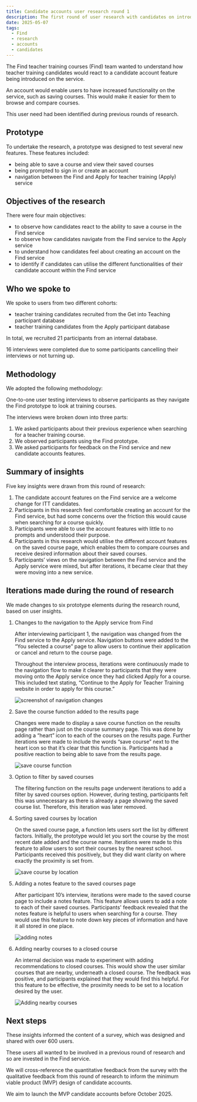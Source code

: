 ```yaml
---
title: Candidate accounts user research round 1
description: The first round of user research with candidates on introducing accounts onto Find
date: 2025-05-07
tags:
  - Find
  - research
  - accounts
  - candidates
---
```


The Find teacher training courses (Find) team wanted to understand how teacher training candidates would react to a candidate account feature being introduced on the service.

An account would enable users to have increased functionality on the service, such as saving courses. This would make it easier for them to browse and compare courses.

This user need had been identified during previous rounds of research.

## Prototype

To undertake the research, a prototype was designed to test several new features. These features included:

- being able to save a course and view their saved courses
- being prompted to sign in or create an account
- navigation between the Find and Apply for teacher training (Apply) service

## Objectives of the research

There were four main objectives:

- to observe how candidates react to the ability to save a course in the Find service
- to observe how candidates navigate from the Find service to the Apply service
- to understand how candidates feel about creating an account on the Find service
- to identify if candidates can utilise the different functionalities of their candidate account within the Find service

## Who we spoke to

We spoke to users from two different cohorts:

- teacher training candidates recruited from the Get into Teaching participant database
- teacher training candidates from the Apply participant database

In total, we recruited 21 participants from an internal database.

16 interviews were completed due to some participants cancelling their interviews or not turning up.

## Methodology

We adopted the following methodology:

One-to-one user testing interviews to observe participants as they navigate the Find prototype to look at training courses.

The interviews were broken down into three parts:

1. We asked participants about their previous experience when searching for a teacher training course.
2. We observed participants using the Find prototype.
3. We asked participants for feedback on the Find service and new candidate accounts features.

## Summary of insights

Five key insights were drawn from this round of research:

1. The candidate account features on the Find service are a welcome change for ITT candidates.
2. Participants in this research feel comfortable creating an account for the Find service, but had some concerns over the friction this would cause when searching for a course quickly.
3. Participants were able to use the account features with little to no prompts and understood their purpose.
4. Participants in this research would utilise the different account features on the saved course page, which enables them to compare courses and receive desired information about their saved courses.
5. Participants’ views on the navigation between the Find service and the Apply service were mixed, but after iterations, it became clear that they were moving into a new service.

## Iterations made during the round of research

We made changes to six prototype elements during the research round, based on user insights.

1. Changes to the navigation to the Apply service from Find

    After interviewing participant 1, the navigation was changed from the Find service to the Apply service. Navigation buttons were added to the “You selected a course” page to allow users to continue their application or cancel and return to the course page.

    Throughout the interview process, iterations were continuously made to the navigation flow to make it clearer to participants that they were moving onto the Apply service once they had clicked Apply for a course. This included text stating, “Continue to the Apply for Teacher Training website in order to apply for this course.”

    ![screenshot of navigation changes](navigation_change.png)

2. Save the course function added to the results page

    Changes were made to display a save course function on the results page rather than just on the course summary page. This was done by adding a “heart” icon to each of the courses on the results page. Further iterations were made to include the words “save course” next to the heart icon so that it’s clear that this function is. Participants had a positive reaction to being able to save from the results page.

    ![save course function](save_course_function.png)

3. Option to filter by saved courses

    The filtering function on the results page underwent iterations to add a filter by saved courses option. However, during testing, participants felt this was unnecessary as there is already a page showing the saved course list. Therefore, this iteration was later removed.

4. Sorting saved courses by location

    On the saved course page, a function lets users sort the list by different factors. Initially, the prototype would let you sort the course by the most recent date added and the course name. Iterations were made to this feature to allow users to sort their courses by the nearest school. Participants received this positively, but they did want clarity on where exactly the proximity is set from.

    ![save course by location](save_course_by_location.png)

5. Adding a notes feature to the saved courses page

    After participant 10’s interview, iterations were made to the saved course page to include a notes feature. This feature allows users to add a note to each of their saved courses. Participants' feedback revealed that the notes feature is helpful to users when searching for a course. They would use this feature to note down key pieces of information and have it all stored in one place.

    ![adding notes](adding_notes.png)

6. Adding nearby courses to a closed course

    An internal decision was made to experiment with adding recommendations to closed courses. This would show the user similar courses that are nearby, underneath a closed course. The feedback was positive, and participants explained that they would find this helpful. For this feature to be effective, the proximity needs to be set to a location desired by the user.

    ![Adding nearby courses](adding_nearby_courses.png)

## Next steps

These insights informed the content of a survey, which was designed and shared with over 600 users.

These users all wanted to be involved in a previous round of research and so are invested in the Find service.

We will cross-reference the quantitative feedback from the survey with the qualitative feedback from this round of research to inform the minimum viable product (MVP) design of candidate accounts.

We aim to launch the MVP candidate accounts before October 2025.
